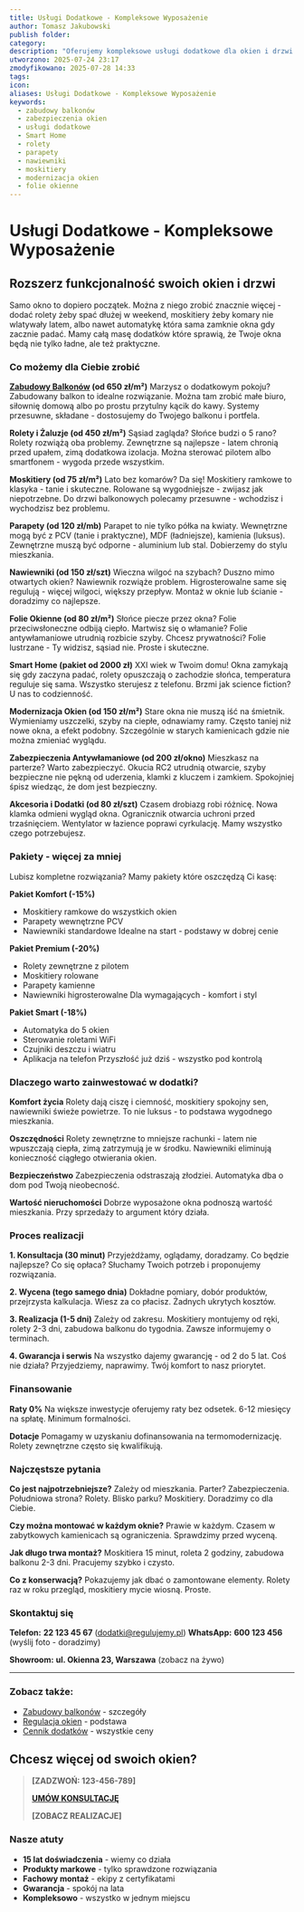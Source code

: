 ```yaml
---
title: Usługi Dodatkowe - Kompleksowe Wyposażenie
author: Tomasz Jakubowski
publish folder:
category:
description: "Oferujemy kompleksowe usługi dodatkowe dla okien i drzwi: zabudowy balkonów, rolety, moskitiery, parapety, nawiewniki, folie okienne, Smart Home i zabezpieczenia. Zwiększ komfort i bezpieczeństwo."
utworzono: 2025-07-24 23:17
zmodyfikowano: 2025-07-28 14:33
tags:
icon:
aliases: Usługi Dodatkowe - Kompleksowe Wyposażenie
keywords:
  - zabudowy balkonów
  - zabezpieczenia okien
  - usługi dodatkowe
  - Smart Home
  - rolety
  - parapety
  - nawiewniki
  - moskitiery
  - modernizacja okien
  - folie okienne
---
```

# Usługi Dodatkowe - Kompleksowe Wyposażenie

## Rozszerz funkcjonalność swoich okien i drzwi

Samo okno to dopiero początek. Można z niego zrobić znacznie więcej - dodać rolety żeby spać dłużej w weekend, moskitiery żeby komary nie wlatywały latem, albo nawet automatykę która sama zamknie okna gdy zacznie padać. Mamy całą masę dodatków które sprawią, że Twoje okna będą nie tylko ładne, ale też praktyczne.

### Co możemy dla Ciebie zrobić

**[Zabudowy Balkonów](zabudowy-balkonow.md) (od 650 zł/m²)**
Marzysz o dodatkowym pokoju? Zabudowany balkon to idealne rozwiązanie. Można tam zrobić małe biuro, siłownię domową albo po prostu przytulny kącik do kawy. Systemy przesuwne, składane - dostosujemy do Twojego balkonu i portfela.

**Rolety i Żaluzje (od 450 zł/m²)**
Sąsiad zagląda? Słońce budzi o 5 rano? Rolety rozwiążą oba problemy. Zewnętrzne są najlepsze - latem chronią przed upałem, zimą dodatkowa izolacja. Można sterować pilotem albo smartfonem - wygoda przede wszystkim.

**Moskitiery (od 75 zł/m²)**
Lato bez komarów? Da się! Moskitiery ramkowe to klasyka - tanie i skuteczne. Rolowane są wygodniejsze - zwijasz jak niepotrzebne. Do drzwi balkonowych polecamy przesuwne - wchodzisz i wychodzisz bez problemu.

**Parapety (od 120 zł/mb)**
Parapet to nie tylko półka na kwiaty. Wewnętrzne mogą być z PCV (tanie i praktyczne), MDF (ładniejsze), kamienia (luksus). Zewnętrzne muszą być odporne - aluminium lub stal. Dobierzemy do stylu mieszkania.

**Nawiewniki (od 150 zł/szt)**
Wieczna wilgoć na szybach? Duszno mimo otwartych okien? Nawiewnik rozwiąże problem. Higrosterowalne same się regulują - więcej wilgoci, większy przepływ. Montaż w oknie lub ścianie - doradzimy co najlepsze.

**Folie Okienne (od 80 zł/m²)**
Słońce piecze przez okna? Folie przeciwsłoneczne odbiją ciepło. Martwisz się o włamanie? Folie antywłamaniowe utrudnią rozbicie szyby. Chcesz prywatności? Folie lustrzane - Ty widzisz, sąsiad nie. Proste i skuteczne.

**Smart Home (pakiet od 2000 zł)**
XXI wiek w Twoim domu! Okna zamykają się gdy zaczyna padać, rolety opuszczają o zachodzie słońca, temperatura reguluje się sama. Wszystko sterujesz z telefonu. Brzmi jak science fiction? U nas to codzienność.

**Modernizacja Okien (od 150 zł/m²)**
Stare okna nie muszą iść na śmietnik. Wymieniamy uszczelki, szyby na ciepłe, odnawiamy ramy. Często taniej niż nowe okna, a efekt podobny. Szczególnie w starych kamienicach gdzie nie można zmieniać wyglądu.

**Zabezpieczenia Antywłamaniowe (od 200 zł/okno)**
Mieszkasz na parterze? Warto zabezpieczyć. Okucia RC2 utrudnią otwarcie, szyby bezpieczne nie pękną od uderzenia, klamki z kluczem i zamkiem. Spokojniej śpisz wiedząc, że dom jest bezpieczny.

**Akcesoria i Dodatki (od 80 zł/szt)**
Czasem drobiazg robi różnicę. Nowa klamka odmieni wygląd okna. Ogranicznik otwarcia uchroni przed trzaśnięciem. Wentylator w łazience poprawi cyrkulację. Mamy wszystko czego potrzebujesz.

### Pakiety - więcej za mniej

Lubisz kompletne rozwiązania? Mamy pakiety które oszczędzą Ci kasę:

**Pakiet Komfort (-15%)**
- Moskitiery ramkowe do wszystkich okien
- Parapety wewnętrzne PCV
- Nawiewniki standardowe
Idealne na start - podstawy w dobrej cenie

**Pakiet Premium (-20%)**
- Rolety zewnętrzne z pilotem
- Moskitiery rolowane
- Parapety kamienne
- Nawiewniki higrosterowalne
Dla wymagających - komfort i styl

**Pakiet Smart (-18%)**
- Automatyka do 5 okien
- Sterowanie roletami WiFi
- Czujniki deszczu i wiatru
- Aplikacja na telefon
Przyszłość już dziś - wszystko pod kontrolą

### Dlaczego warto zainwestować w dodatki?

**Komfort życia**
Rolety dają ciszę i ciemność, moskitiery spokojny sen, nawiewniki świeże powietrze. To nie luksus - to podstawa wygodnego mieszkania.

**Oszczędności**
Rolety zewnętrzne to mniejsze rachunki - latem nie wpuszczają ciepła, zimą zatrzymują je w środku. Nawiewniki eliminują konieczność ciągłego otwierania okien.

**Bezpieczeństwo**
Zabezpieczenia odstraszają złodziei. Automatyka dba o dom pod Twoją nieobecność.

**Wartość nieruchomości**
Dobrze wyposażone okna podnoszą wartość mieszkania. Przy sprzedaży to argument który działa.

### Proces realizacji

**1. Konsultacja (30 minut)**
Przyjeżdżamy, oglądamy, doradzamy. Co będzie najlepsze? Co się opłaca? Słuchamy Twoich potrzeb i proponujemy rozwiązania.

**2. Wycena (tego samego dnia)**
Dokładne pomiary, dobór produktów, przejrzysta kalkulacja. Wiesz za co płacisz. Żadnych ukrytych kosztów.

**3. Realizacja (1-5 dni)**
Zależy od zakresu. Moskitiery montujemy od ręki, rolety 2-3 dni, zabudowa balkonu do tygodnia. Zawsze informujemy o terminach.

**4. Gwarancja i serwis**
Na wszystko dajemy gwarancję - od 2 do 5 lat. Coś nie działa? Przyjedziemy, naprawimy. Twój komfort to nasz priorytet.

### Finansowanie

**Raty 0%**
Na większe inwestycje oferujemy raty bez odsetek. 6-12 miesięcy na spłatę. Minimum formalności.

**Dotacje**
Pomagamy w uzyskaniu dofinansowania na termomodernizację. Rolety zewnętrzne często się kwalifikują.

### Najczęstsze pytania

**Co jest najpotrzebniejsze?**
Zależy od mieszkania. Parter? Zabezpieczenia. Południowa strona? Rolety. Blisko parku? Moskitiery. Doradzimy co dla Ciebie.

**Czy można montować w każdym oknie?**
Prawie w każdym. Czasem w zabytkowych kamienicach są ograniczenia. Sprawdzimy przed wyceną.

**Jak długo trwa montaż?**
Moskitiera 15 minut, roleta 2 godziny, zabudowa balkonu 2-3 dni. Pracujemy szybko i czysto.

**Co z konserwacją?**
Pokazujemy jak dbać o zamontowane elementy. Rolety raz w roku przegląd, moskitiery mycie wiosną. Proste.

### Skontaktuj się

**Telefon:**
**22 123 45 67** (dodatki@regulujemy.pl)
**WhatsApp:**
**600 123 456** (wyślij foto - doradzimy)

**Showroom:**
**ul. Okienna 23, Warszawa** (zobacz na żywo)

---

### Zobacz także:

- [Zabudowy balkonów](zabudowy-balkonow.md) - szczegóły
- [Regulacja okien](01_ACTIVE/Projects/regulujemy-pl/uslugi/regulacja-okien/index.md) - podstawa
- [Cennik dodatków](cennik.md#dodatki) - wszystkie ceny

## Chcesz więcej od swoich okien?

> **[ZADZWOŃ: 123-456-789]**
>
> **[UMÓW KONSULTACJĘ](kontakt.md)**
>
> **[ZOBACZ REALIZACJE]**

### Nasze atuty

- **15 lat doświadczenia** - wiemy co działa
- **Produkty markowe** - tylko sprawdzone rozwiązania
- **Fachowy montaż** - ekipy z certyfikatami
- **Gwarancja** - spokój na lata
- **Kompleksowo** - wszystko w jednym miejscu